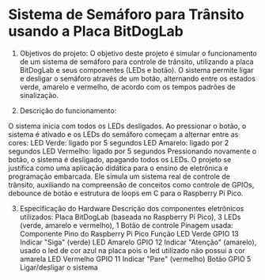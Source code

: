 # Sistema de Semáforo para Trânsito usando a Placa BitDogLab
1. Objetivos do projeto:
O objetivo deste projeto é simular o funcionamento de um sistema de semáforo para controle de trânsito, utilizando a placa BitDogLab e seus componentes (LEDs e botão). O sistema permite ligar e desligar o semáforo através de um botão, alternando entre os estados verde, amarelo e vermelho, de acordo com os tempos padrões de sinalização.

2. Descrição do funcionamento:

O sistema inicia com todos os LEDs desligados. Ao pressionar o botão, o sistema é ativado e os LEDs do semáforo começam a alternar entre as cores:
LED Verde: ligado por 5 segundos
LED Amarelo: ligado por 2 segundos
LED Vermelho: ligado por 5 segundos
Pressionando novamente o botão, o sistema é desligado, apagando todos os LEDs. O projeto se justifica como uma aplicação didática para o ensino de eletrônica e programação embarcada. Ele simula um sistema real de controle de trânsito, auxiliando na compreensão de conceitos como controle de GPIOs, debounce de botão e estrutura de loops em C para o Raspberry Pi Pico.

3. Especificação do Hardware
Descrição dos componentes eletrônicos utilizados: Placa BitDogLab (baseada no Raspberry Pi Pico), 3 LEDs (verde, amarelo e vermelho), 1 Botão de controle
Pinagem usada:
Componente
Pino do Raspberry Pi Pico
Função
LED Verde
GPIO 13
Indicar "Siga" (verde)
LED Amarelo
GPIO 12
Indicar "Atenção" (amarelo), usado o led de cor azul na placa pois o led utilizado não possui a cor amarela
LED Vermelho
GPIO 11
Indicar "Pare" (vermelho)
Botão
GPIO 5
Ligar/desligar o sistema

